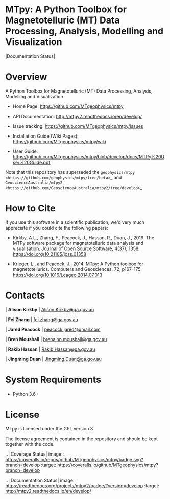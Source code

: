 # MTpy: A Python Toolbox for Magnetotelluric (MT) Data Processing, Analysis, Modelling and Visualization

|Documentation Status|

# Overview

A Python Toolbox for Magnetotelluric (MT) Data Processing, Analysis, Modelling and Visualization

- Home Page: https://github.com/MTgeophysics/mtpy

- API Documentation: http://mtpy2.readthedocs.io/en/develop/

- Issue tracking: https://github.com/MTgeophysics/mtpy/issues

- Installation Guide (Wiki Pages): https://github.com/MTgeophysics/mtpy/wiki

- User Guide: https://github.com/MTgeophysics/mtpy/blob/develop/docs/MTPy%20User%20Guide.pdf


Note that this repository has superseded the `geophysics/mtpy <https://github.com/geophysics/mtpy/tree/beta>`_
and `GeoscienceAustralia/mtpy2 <https://github.com/GeoscienceAustralia/mtpy2/tree/develop>`_


# How to Cite

If you use this software in a scientific publication, we'd very much appreciate if you could cite the following papers:

- Kirkby, A.L., Zhang, F., Peacock, J., Hassan, R., Duan, J., 2019. The MTPy software package for magnetotelluric data analysis and visualisation. Journal of Open Source Software, 4(37), 1358. https://doi.org/10.21105/joss.01358
   
- Krieger, L., and Peacock, J., 2014. MTpy: A Python toolbox for magnetotellurics. Computers and Geosciences, 72, p167-175. https://doi.org/10.1016/j.cageo.2014.07.013



# Contacts

| **Alison Kirkby**
| Alison.Kirkby@ga.gov.au

| **Fei Zhang**
| fei.zhang@ga.gov.au

| **Jared Peacock**
| peacock.jared@gmail.com

| **Bren Moushall**
| brenainn.moushall@ga.gov.au

| **Rakib Hassan**
| Rakib.Hassan@ga.gov.au

| **Jingming Duan**
| Jingming.Duan@ga.gov.au



# System Requirements

-  Python 3.6+


# License

MTpy is licensed under the GPL version 3

The license agreement is contained in the repository and should be kept together with the code.



.. |Coverage Status| image:: https://coveralls.io/repos/github/MTgeophysics/mtpy/badge.svg?branch=develop
   :target: https://coveralls.io/github/MTgeophysics/mtpy?branch=develop

.. |Documentation Status| image:: https://readthedocs.org/projects/mtpy2/badge/?version=develop
   :target: http://mtpy2.readthedocs.io/en/develop/


